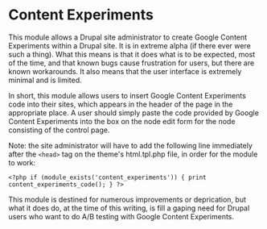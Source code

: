 Content Experiments
====================

This module allows a Drupal site administrator to create Google Content Experiments within
a Drupal site. It is in extreme alpha (if there ever were such a thing). What this means
is that it does what is to be expected, most of the time, and that known bugs cause
frustration for users, but there are known workarounds. It also means that the user
interface is extremely minimal and is limited.

In short, this module allows users to insert Google Content Experiments code into their
sites, which appears in the header of the page in the appropriate place. A user should
simply paste the code provided by Google Content Experiments into the box on the node
edit form for the node consisting of the control page.

Note: the site administrator will have to add the following line immediately after
the `<head>` tag on the theme's html.tpl.php file, in order for the module to work:

    <?php if (module_exists('content_experiments')) { print content_experiments_code(); } ?>

This module is destined for numerous improvements or deprication, but what it does do,
at the time of this writing, is fill a gaping need for Drupal users who want to do
A/B testing with Google Content Experiments.
